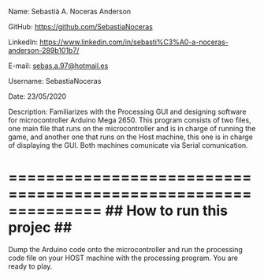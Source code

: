 Name: Sebastià A. Noceras Anderson

GitHub: https://github.com/SebastiaNoceras

LinkedIn: https://www.linkedin.com/in/sebasti%C3%A0-a-noceras-anderson-289b101b7/

E-mail: sebas.a.97@hotmail.es

Username: SebastiaNoceras

Date: 23/05/2020

Description: Familiarizes with the Processing GUI and designing software for microcontroller Arduino Mega 2650.
This program consists of two files, one main file that runs on the microcontroller and is in charge of running the game, and another one that runs on the Host machine, this one is in charge of displaying the GUI. Both machines comunicate via Serial comunication.


==============================================================
              ## How to run this projec  ##
==============================================================
Dump the Arduino code onto the microcontroller and run the processing code file on your HOST machine with the processing program. You are ready to play.

